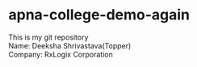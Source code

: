 # apna-college-demo-again
This is my git repository
<br>
Name: Deeksha Shrivastava(Topper)
<br>
Company: RxLogix Corporation
